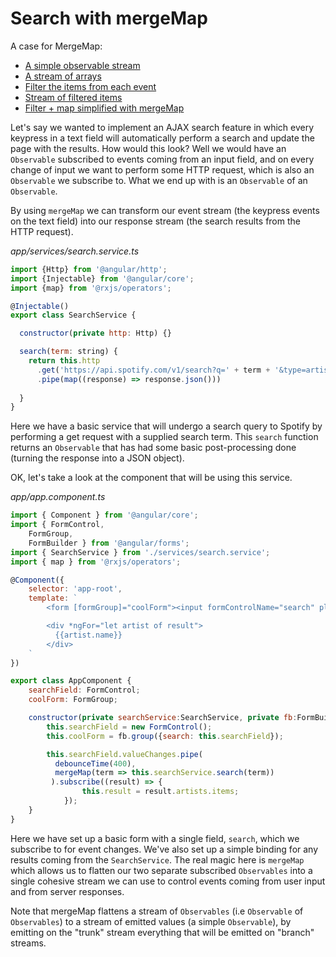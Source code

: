 # Search with mergeMap


A case for MergeMap:

* [A simple observable stream](http://jsbin.com/nutegi/36/edit?js,console)
* [A stream of arrays](http://jsbin.com/lerake/3/edit?js,console)
* [Filter the items from each event](http://jsbin.com/widadiz/2/edit?js,console)
* [Stream of filtered items](http://jsbin.com/reyoja/2/edit?js,console)
* [Filter + map simplified with mergeMap](http://jsbin.com/sahiye/2/edit?js,console)

Let's say we wanted to implement an AJAX search feature in which every keypress in a text field will automatically perform a search and update the page with the results. How would this look? Well we would have an `Observable` subscribed to events coming from an input field, and on every change of input we want to perform some HTTP request, which is also an `Observable` we subscribe to. What we end up with is an `Observable` of an `Observable`.

By using `mergeMap` we can transform our event stream \(the keypress events on the text field\) into our response stream \(the search results from the HTTP request\).

_app/services/search.service.ts_

```javascript
import {Http} from '@angular/http';
import {Injectable} from '@angular/core';
import {map} from '@rxjs/operators';

@Injectable()
export class SearchService {

  constructor(private http: Http) {}

  search(term: string) {
    return this.http
      .get('https://api.spotify.com/v1/search?q=' + term + '&type=artist')
      .pipe(map((response) => response.json()))
            
  }
}
```

Here we have a basic service that will undergo a search query to Spotify by performing a get request with a supplied search term. This `search` function returns an `Observable` that has had some basic post-processing done \(turning the response into a JSON object\).

OK, let's take a look at the component that will be using this service.

_app/app.component.ts_

```javascript
import { Component } from '@angular/core';
import { FormControl,
    FormGroup,
    FormBuilder } from '@angular/forms';
import { SearchService } from './services/search.service';
import { map } from '@rxjs/operators';

@Component({
    selector: 'app-root',
    template: `
        <form [formGroup]="coolForm"><input formControlName="search" placeholder="Search Spotify artist"></form>

        <div *ngFor="let artist of result">
          {{artist.name}}
        </div>
    `
})

export class AppComponent {
    searchField: FormControl;
    coolForm: FormGroup;

    constructor(private searchService:SearchService, private fb:FormBuilder) {
        this.searchField = new FormControl();
        this.coolForm = fb.group({search: this.searchField});

        this.searchField.valueChanges.pipe(
          debounceTime(400),
          mergeMap(term => this.searchService.search(term))
         ).subscribe((result) => {
                this.result = result.artists.items;
            });
    }
}
```

Here we have set up a basic form with a single field, `search`, which we subscribe to for event changes. We've also set up a simple binding for any results coming from the `SearchService`. The real magic here is `mergeMap` which allows us to flatten our two separate subscribed `Observables` into a single cohesive stream we can use to control events coming from user input and from server responses.

Note that mergeMap flattens a stream of `Observables` \(i.e `Observable` of `Observables`\) to a stream of emitted values \(a simple `Observable`\), by emitting on the "trunk" stream everything that will be emitted on "branch" streams.

